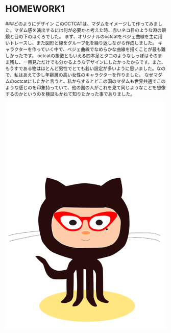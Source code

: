 # HOMEWORK1
###どのようにデザイン
このOCTCATは、マダムをイメージして作ってみました。マダム感を演出するには何が必要かと考えた時、赤いネコ目のような淵の眼鏡と目の下のほくろでした。
まず、オリジナルのoctcatをベジェ曲線を主に用いトレースし、また図形と線をグループ化を繰り返しながら作成しました。
キャラクターを作っていく中で、ベジェ曲線でなめらかな曲線を描くことが最も難しかったです。
octcatの象徴ともいえる四本足とタコのようなしっぽはそのまま残し、一目見ただけでも分かるようなデザインにしたかったからです。また、もうすである物はほとんど男性でとても若い設定が多いように思いました。なので、私はあえて少し年齢層の高い女性のキャラクターを作りました。
なぜマダムのoctcatにしたかと言うと、私からするとどこの国のマダムも世界共通でこのような感じのを印象持っていて、他の国の人がこれを見て同じようなことを想像するのかというのを検証もかねて知りたかった事でありました。

![ザマス](https://github.com/KISAOSAKA/HOMEWORK13/blob/master/ザマス.png)
